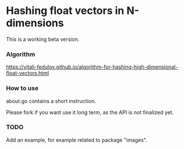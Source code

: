 # Hashing float vectors in N-dimensions

This is a working beta version.

### Algorithm

https://vitali-fedulov.github.io/algorithm-for-hashing-high-dimensional-float-vectors.html

### How to use

about.go contains a short instruction.

Please fork if you want use it long term, as the API is not finalized yet.

### TODO

Add an example, for example related to package "images".